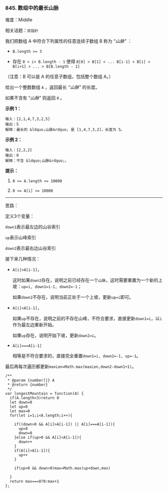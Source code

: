 ### 845. 数组中的最长山脉

难度：Middle

相关话题：`双指针`

我们把数组 A 中符合下列属性的任意连续子数组 B 称为 &ldquo;*山脉&rdquo;* ：




* `B.length >= 3`

* 存在  `0 < i< B.length - 1`  使得  `B[0] < B[1] < ... B[i-1] < B[i] > B[i+1] > ... > B[B.length - 1]`





（注意：B 可以是 A 的任意子数组，包括整个数组 A。）



给出一个整数数组  `A` ，返回最长 *&ldquo;山脉&rdquo;* 的长度。



如果不含有 &ldquo;*山脉&rdquo;* 则返回  `0` 。







**示例 1：** 



```
输入：[2,1,4,7,3,2,5]
输出：5
解释：最长的 &ldquo;山脉&rdquo; 是 [1,4,7,3,2]，长度为 5。
```


**示例 2：** 



```
输入：[2,2,2]
输出：0
解释：不含 &ldquo;山脉&rdquo;。
```






**提示：** 




1.  `0 <= A.length <= 10000` 

2.  `0 <= A[i] <= 10000` 






-----

思路：

定义3个变量：

`down1`表示最左边的山谷索引

`up`表示山峰索引

`down2`表示最右边山谷索引

接下来几种情况：

* `A[i]>A[i-1]`，

    这时如果`down2`存在，说明之前已经存在一个`山脉`，这时需要重置为一个新的上坡：`up=i, down1=i-1, down2=-1`；
    
    如果`down2`不存在，说明当前正处于一个上坡，更新`up=i`即可。

* `A[i]<A[i-1]`，

    如果`up`不存在，说明之前的不存在山峰，不符合要求，直接更新`down1=i`，以`i`作为最左边重新开始。

    如果`up`存在，说明开始下坡，更新`down2=i`。

* `A[i]===A[i-1]`

    相等是不符合要求的，直接完全重置`down1=i, down2=-1, up=-1`。
    
最后再每次遍历都更新`maxLen=Math.max(maxLen,down2-down1+1)`。



```
/**
 * @param {number[]} A
 * @return {number}
 */
var longestMountain = function(A) {
  if(A.length<3)return 0
  let down=0
  let up=0
  let max=0
  for(let i=1;i<A.length;i++){
    
    if((down>0 && A[i]>A[i-1]) || A[i]===A[i-1]){
      up=0
      down=0
    }else if(up>0 && A[i]<A[i-1]){
      down++
    }
    if(A[i]>A[i-1]){
      up++
    }
    
    if(up>0 && down>0)max=Math.max(up+down,max)

  }
  return max===0?0:max+1
};
```

